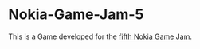 # Nokia-Game-Jam-5

This is a Game developed for the [fifth Nokia Game Jam](https://itch.io/jam/nokiajam5).
